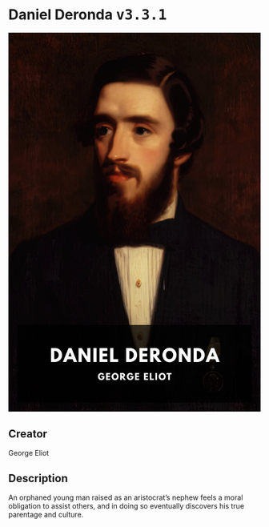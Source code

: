 
# Daniel Deronda <kbd>v3.3.1</kbd>

<center>
  <img src="./cover-1024.jpg"/>
</center>

## Creator
George Eliot

## Description
An orphaned young man raised as an aristocrat’s nephew feels a moral obligation to assist others, and in doing so eventually discovers his true parentage and culture.
